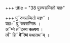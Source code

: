 +++
title = "38 पुरुषसम्मितो यज्ञः"

+++
पु᳓रुषसम्मितो यज्ञः᳓ ।  
यज्ञᳶ᳓ पु᳓रुषसम्मितः ।  
अ᳓ग्ने त᳓दस्य **कल्पय** ।  
त्वँ᳓ हि᳓ **वे᳓त्थ** यथातथ᳓म् ।